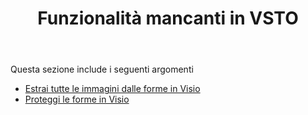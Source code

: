 ﻿---
title: Funzionalità mancanti in VSTO
type: docs
weight: 20
url: /it/net/missing-features-in-vsto/
---
Questa sezione include i seguenti argomenti

- [Estrai tutte le immagini dalle forme in Visio](/diagram/it/net/extract-all-images-from-shapes-in-visio/)
- [Proteggi le forme in Visio](/diagram/it/net/protect-shapes-in-visio/)
